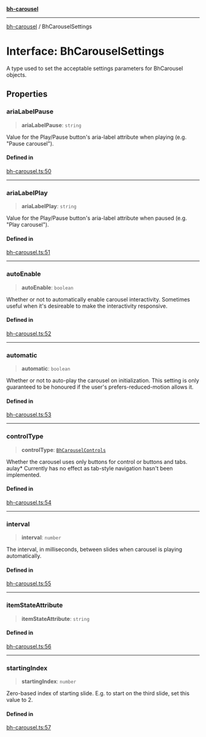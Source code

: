 [**bh-carousel**](../README.md)

---

[bh-carousel](../README.md) / BhCarouselSettings

# Interface: BhCarouselSettings

A type used to set the acceptable settings parameters for BhCarousel objects.

## Properties

### ariaLabelPause

> **ariaLabelPause**: `string`

Value for the Play/Pause button's aria-label attribute when playing (e.g.
"Pause carousel").

#### Defined in

[bh-carousel.ts:50](https://github.com/ctorgalson/bh-carousel/blob/475d775975fc5480c5c9f26c489df8329463c770/src/bh-carousel.ts#L50)

---

### ariaLabelPlay

> **ariaLabelPlay**: `string`

Value for the Play/Pause button's aria-label attribute when paused (e.g.
"Play carousel").

#### Defined in

[bh-carousel.ts:51](https://github.com/ctorgalson/bh-carousel/blob/475d775975fc5480c5c9f26c489df8329463c770/src/bh-carousel.ts#L51)

---

### autoEnable

> **autoEnable**: `boolean`

Whether or not to automatically enable carousel interactivity. Sometimes
useful when it's desireable to make the interactivity responsive.

#### Defined in

[bh-carousel.ts:52](https://github.com/ctorgalson/bh-carousel/blob/475d775975fc5480c5c9f26c489df8329463c770/src/bh-carousel.ts#L52)

---

### automatic

> **automatic**: `boolean`

Whether or not to auto-play the carousel on initialization. This setting
is only guaranteed to be honoured if the user's prefers-reduced-motion
allows it.

#### Defined in

[bh-carousel.ts:53](https://github.com/ctorgalson/bh-carousel/blob/475d775975fc5480c5c9f26c489df8329463c770/src/bh-carousel.ts#L53)

---

### controlType

> **controlType**: [`BhCarouselControls`](../type-aliases/BhCarouselControls.md)

Whether the carousel uses only buttons for control or buttons and tabs.
aulay\* Currently has no effect as tab-style navigation hasn't been implemented.

#### Defined in

[bh-carousel.ts:54](https://github.com/ctorgalson/bh-carousel/blob/475d775975fc5480c5c9f26c489df8329463c770/src/bh-carousel.ts#L54)

---

### interval

> **interval**: `number`

The interval, in milliseconds, between slides when carousel is playing
automatically.

#### Defined in

[bh-carousel.ts:55](https://github.com/ctorgalson/bh-carousel/blob/475d775975fc5480c5c9f26c489df8329463c770/src/bh-carousel.ts#L55)

---

### itemStateAttribute

> **itemStateAttribute**: `string`

#### Defined in

[bh-carousel.ts:56](https://github.com/ctorgalson/bh-carousel/blob/475d775975fc5480c5c9f26c489df8329463c770/src/bh-carousel.ts#L56)

---

### startingIndex

> **startingIndex**: `number`

Zero-based index of starting slide. E.g. to start on the third slide,
set this value to 2.

#### Defined in

[bh-carousel.ts:57](https://github.com/ctorgalson/bh-carousel/blob/475d775975fc5480c5c9f26c489df8329463c770/src/bh-carousel.ts#L57)
